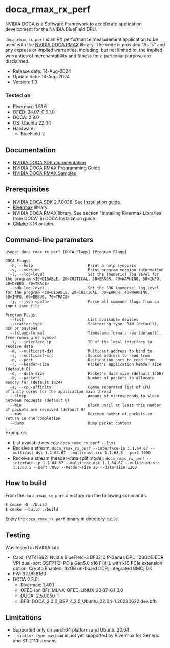 # doca_rmax_rx_perf

[NVIDIA DOCA](https://developer.nvidia.com/networking/doca) is a Software
Framework to accelerate application development for the NVIDIA BlueField DPU.

`doca_rmax_rx_perf` is an RX performance measurement application to be used with the
[NVIDIA DOCA RMAX](https://docs.nvidia.com/doca/sdk/rmax-programming-guide/index.html)
library. The code is provided "As Is" and any express or implied warranties, including,
but not limited to, the implied warranties of merchantability and fitness for a particular
purpose are disclaimed.

* Release date: 14-Aug-2024
* Update date: 14-Aug-2024
* Version: 1.3

### Tested on

* Rivermax: 1.51.6
* OFED: 24.07-0.6.1.0
* DOCA: 2.8.0
* OS: Ubuntu 22.04
* Hardware:
  * BlueField-2

## Documentation

* [NVIDIA DOCA SDK documentation](https://docs.nvidia.com/doca/sdk/)
* [NVIDIA DOCA RMAX Programming Guide](https://docs.nvidia.com/doca/sdk/rmax-programming-guide/index.html)
* [NVIDIA DOCA RMAX Samples](https://docs.nvidia.com/doca/sdk/rmax-samples/index.html)

## Prerequisites

* [NVIDIA DOCA SDK](https://developer.nvidia.com/networking/doca) 2.7.0036.
  See [Installation guide](https://docs.nvidia.com/doca/sdk/nvidia+doca+installation+guide+for+linux/index.html).
* [Rivermax](https://developer.nvidia.com/networking/rivermax) library.
* NVIDIA DOCA RMAX library. See section "Installing Rivermax Libraries from DOCA" in DOCA Installation guide.
* [CMake](https://cmake.org) 3.16 or later.

## Command-line parameters

```
Usage: doca_rmax_rx_perf [DOCA Flags] [Program Flags]

DOCA Flags:
  -h, --help                        Print a help synopsis
  -v, --version                     Print program version information
  -l, --log-level                   Set the (numeric) log level for the program <10=DISABLE, 20=CRITICAL, 30=ERROR, 40=WARNING, 50=INFO, 60=DEBUG, 70=TRACE>
  --sdk-log-level                   Set the SDK (numeric) log level for the program <10=DISABLE, 20=CRITICAL, 30=ERROR, 40=WARNING, 50=INFO, 60=DEBUG, 70=TRACE>
  -j, --json <path>                 Parse all command flags from an input json file

Program Flags:
  --list                            List available devices
  --scatter-type                    Scattering type: RAW (default), ULP or payload
  --tstamp-format                   Timestamp format: raw (default), free-running or synced
  -i, --interface-ip                IP of the local interface to receive data
  -m, --multicast-dst               Multicast address to bind to
  -s, --multicast-src               Source address to read from
  -p, --port                        Destination port to read from
  -r, --header-size                 Packet's application header size (default 0)
  -d, --data-size                   Packet's data size (default 1500)
  -k, --packets                     Number of packets to allocate memory for (default 1024)
  -a, --cpu-affinity                Comma separated list of CPU affinity cores for the application main thread
  --sleep                           Amount of microseconds to sleep between requests (default 0)
  --min                             Block until at least this number of packets are received (default 0)
  --max                             Maximum number of packets to return in one completion
  --dump                            Dump packet content
```

Examples:
* List available devices: `doca_rmax_rx_perf --list`
* Receive a stream: `doca_rmax_rx_perf --interface-ip 1.1.64.67 --multicast-dst 1.1.64.67 --multicast-src 1.1.63.5 --port 7000`
* Receive a stream (header-data split mode): `doca_rmax_rx_perf --interface-ip 1.1.64.67 --multicast-dst 1.1.64.67 --multicast-src 1.1.63.5 --port 7000 --header-size 20 --data-size 1200`

## How to build

From the `doca_rmax_rx_perf` directory run the following commands:

```shell
$ cmake -B ./build
$ cmake --build ./build
```

Enjoy the `doca_rmax_rx_perf` binary in directory `build`.

## Testing

Was tested in NVIDIA lab:
* Card: (MT41692) Nvidia BlueField-3 BF3210 P-Series DPU 100GbE/EDR VPI dual-port QSFP112; PCIe Gen5.0 x16 FHHL with x16 PCIe extension option; Crypto Enabled; 32GB on-board DDR; integrated BMC; DK
* FW: 32.99.8163
* DOCA 2.5.0:
    * Rivermax: 1.40.1
    * OFED (on BF): MLNX_OFED_LINUX-23.07-0.1.3.0
    * DOCA: 2.5.0050-1
    * BFB: DOCA_2.2.0_BSP_4.2.0_Ubuntu_22.04-1.20230622.dev.bfb

## Limitations

* Supported only on aarch64 platform and Ubuntu 20.04.
* `--scatter-type payload` is not yet supported by Rivermax for Generic and ST 2110 streams.
